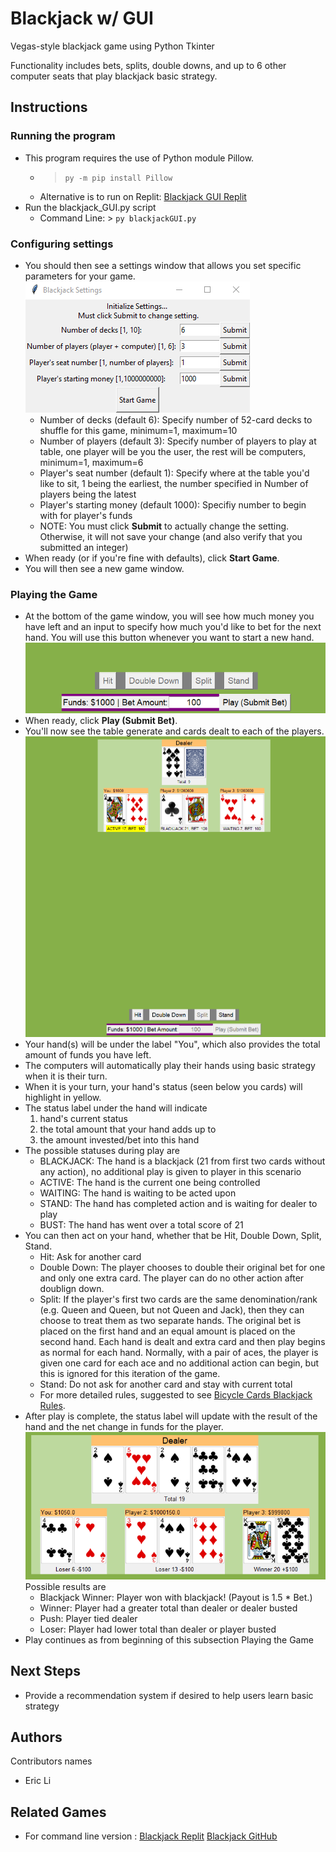 # Blackjack w/ GUI
Vegas-style blackjack game using Python Tkinter

Functionality includes bets, splits, double downs, and up to 6 other computer seats that play blackjack basic strategy.

## Instructions
### Running the program
* This program requires the use of Python module Pillow.
  * > `py -m pip install Pillow`
  * Alternative is to run on Replit: [Blackjack GUI Replit](https://replit.com/@itstooerli/BlackjackGUI?v=1)
* Run the blackjack_GUI.py script
  * Command Line: > `py blackjackGUI.py`
### Configuring settings
* You should then see a settings window that allows you set specific parameters for your game.
![blackjack_Settings](/images/blackjack_settings.png)
  * Number of decks (default 6): Specify number of 52-card decks to shuffle for this game, minimum=1, maximum=10
  * Number of players (default 3): Specify number of players to play at table, one player will be you the user, the rest will be computers, minimum=1, maximum=6
  * Player's seat number (default 1): Specify where at the table you'd like to sit, 1 being the earliest, the number specified in Number of players being the latest
  * Player's starting money (default 1000): Specifiy number to begin with for player's funds
  * NOTE: You must click __Submit__ to actually change the setting. Otherwise, it will not save your change (and also verify that you submitted an integer)
* When ready (or if you're fine with defaults), click __Start Game__.
* You will then see a new game window. 
### Playing the Game
* At the bottom of the game window, you will see how much money you have left and an input to specify how much you'd like to bet for the next hand. You will use this button whenever you want to start a new hand.
![command_frames](/images/command_frames.png)
* When ready, click __Play (Submit Bet)__.
* You'll now see the table generate and cards dealt to each of the players.
![blackjack_game](/images/blackjack_game.png)
* Your hand(s) will be under the label "You", which also provides the total amount of funds you have left.
* The computers will automatically play their hands using basic strategy when it is their turn.
* When it is your turn, your hand's status (seen below you cards) will highlight in yellow.
* The status label under the hand will indicate
  1. hand's current status
  2. the total amount that your hand adds up to
  3. the amount invested/bet into this hand
* The possible statuses during play are
  * BLACKJACK: The hand is a blackjack (21 from first two cards without any action), no additional play is given to player in this scenario
  * ACTIVE: The hand is the current one being controlled
  * WAITING: The hand is waiting to be acted upon
  * STAND: The hand has completed action and is waiting for dealer to play
  * BUST: The hand has went over a total score of 21
* You can then act on your hand, whether that be Hit, Double Down, Split, Stand.
  * Hit: Ask for another card
  * Double Down: The player chooses to double their original bet for one and only one extra card. The player can do no other action after doublign down.
  * Split: If the player's first two cards are the same denomination/rank (e.g. Queen and Queen, but not Queen and Jack), then they can choose to treat them as two separate hands. The original bet is placed on the first hand and an equal amount is placed on the second hand. Each hand is dealt and extra card and then play begins as normal for each hand. Normally, with a pair of aces, the player is given one card for each ace and no additional action can begin, but this is ignored for this iteration of the game.
  * Stand: Do not ask for another card and stay with current total
  * For more detailed rules, suggested to see [Bicycle Cards Blackjack Rules](https://bicyclecards.com/how-to-play/blackjack/).
* After play is complete, the status label will update with the result of the hand and the net change in funds for the player.
![blackjack_result](/images/blackjack_result.png)
Possible results are
  * Blackjack Winner: Player won with blackjack! (Payout is 1.5 * Bet.)
  * Winner: Player had a greater total than dealer or dealer busted
  * Push: Player tied dealer
  * Loser: Player had lower total than dealer or player busted
* Play continues as from beginning of this subsection Playing the Game

## Next Steps
* Provide a recommendation system if desired to help users learn basic strategy

## Authors
Contributors names
* Eric Li

## Related Games
* For command line version : [Blackjack Replit](https://replit.com/@itstooerli/Blackjack?v=1) [Blackjack GitHub](https://github.com/itstooerli/Blackjack)
